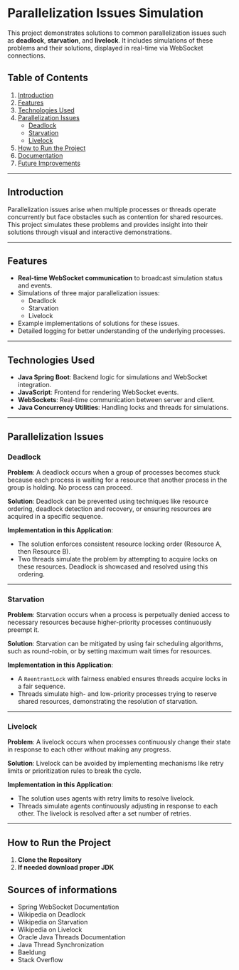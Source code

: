 # Parallelization Issues Simulation

This project demonstrates solutions to common parallelization issues such as **deadlock**, **starvation**, and **livelock**. It includes simulations of these problems and their solutions, displayed in real-time via WebSocket connections.

## Table of Contents
1. [Introduction](#introduction)
2. [Features](#features)
3. [Technologies Used](#technologies-used)
4. [Parallelization Issues](#parallelization-issues)
   - [Deadlock](#deadlock)
   - [Starvation](#starvation)
   - [Livelock](#livelock)
5. [How to Run the Project](#how-to-run-the-project)
6. [Documentation](#documentation)
7. [Future Improvements](#future-improvements)

---

## Introduction

Parallelization issues arise when multiple processes or threads operate concurrently but face obstacles such as contention for shared resources. This project simulates these problems and provides insight into their solutions through visual and interactive demonstrations.

---

## Features

- **Real-time WebSocket communication** to broadcast simulation status and events.
- Simulations of three major parallelization issues:
  - Deadlock
  - Starvation
  - Livelock
- Example implementations of solutions for these issues.
- Detailed logging for better understanding of the underlying processes.

---

## Technologies Used

- **Java Spring Boot**: Backend logic for simulations and WebSocket integration.
- **JavaScript**: Frontend for rendering WebSocket events.
- **WebSockets**: Real-time communication between server and client.
- **Java Concurrency Utilities**: Handling locks and threads for simulations.

---

## Parallelization Issues

### Deadlock
**Problem**: A deadlock occurs when a group of processes becomes stuck because each process is waiting for a resource that another process in the group is holding. No process can proceed.

**Solution**: Deadlock can be prevented using techniques like resource ordering, deadlock detection and recovery, or ensuring resources are acquired in a specific sequence.

**Implementation in this Application**: 
- The solution enforces consistent resource locking order (Resource A, then Resource B). 
- Two threads simulate the problem by attempting to acquire locks on these resources. Deadlock is showcased and resolved using this ordering.

---

### Starvation
**Problem**: Starvation occurs when a process is perpetually denied access to necessary resources because higher-priority processes continuously preempt it.

**Solution**: Starvation can be mitigated by using fair scheduling algorithms, such as round-robin, or by setting maximum wait times for resources.

**Implementation in this Application**:
- A `ReentrantLock` with fairness enabled ensures threads acquire locks in a fair sequence.
- Threads simulate high- and low-priority processes trying to reserve shared resources, demonstrating the resolution of starvation.

---

### Livelock
**Problem**: A livelock occurs when processes continuously change their state in response to each other without making any progress.

**Solution**: Livelock can be avoided by implementing mechanisms like retry limits or prioritization rules to break the cycle.

**Implementation in this Application**:
- The solution uses agents with retry limits to resolve livelock.
- Threads simulate agents continuously adjusting in response to each other. The livelock is resolved after a set number of retries.

---

## How to Run the Project

1. **Clone the Repository**
2. **If needed download proper JDK**

## Sources of informations
- Spring WebSocket Documentation
- Wikipedia on Deadlock
- Wikipedia on Starvation
- Wikipedia on Livelock
- Oracle Java Threads Documentation
- Java Thread Synchronization
- Baeldung
- Stack Overflow
